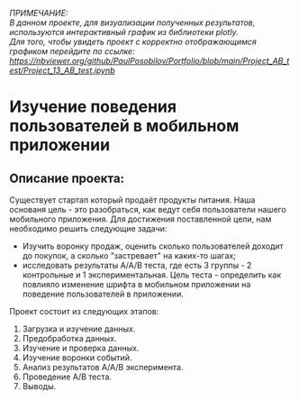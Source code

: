*ПРИМЕЧАНИЕ:   
В данном проекте, для визуализации полученных результатов, используются интерактивный график из библиотеки plotly.   
Для того, чтобы увидеть проект с корректно отображающимся графиком перейдите по ссылке:   https://nbviewer.org/github/PaulPosobilov/Portfolio/blob/main/Project_AB_test/Project_13_AB_test.ipynb*

# Изучение поведения пользователей в мобильном приложении  
## Описание проекта:  

Существует стартап который продаёт продукты питания. Наша основаня цель - это разобраться, как ведут себя пользователи нашего мобильного приложения.
Для достижения поставленной цели, нам необходимо решить следующие задачи:  

* Изучить воронку продаж, оценить сколько пользователей доходит до покупок, а сколько "застревает" на каких-то шагах;  
* исследовать результаты A/A/B теста, где есть 3 группы - 2 контрольные и 1 экспериментальная. 
Цель теста - определить как повлияло изменение шрифта в мобильном приложении на поведение пользователей в приложении.  

Проект состоит из следующих этапов:  
1. Загрузка и изучение данных.  
2. Предобработка данных.  
3. Изучение и проверка данных.  
4. Изучение воронки событий. 
5. Анализ результатов A/A/B эксперимента. 
6. Проведение A/B теста.  
6. Выводы.  

